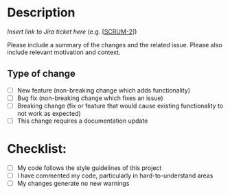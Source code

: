 # Description

_Insert link to Jira ticket here_ (e.g. [[SCRUM-2](https://cscc01-course-matrix.atlassian.net/browse/SCRUM-2)])

Please include a summary of the changes and the related issue. Please also include relevant motivation and context.

## Type of change

- [ ] New feature (non-breaking change which adds functionality)
- [ ] Bug fix (non-breaking change which fixes an issue)
- [ ] Breaking change (fix or feature that would cause existing functionality to not work as expected)
- [ ] This change requires a documentation update

# Checklist:

- [ ] My code follows the style guidelines of this project
- [ ] I have commented my code, particularly in hard-to-understand areas
- [ ] My changes generate no new warnings
